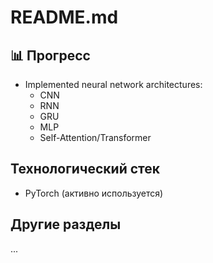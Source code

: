 # README.md

## 📊 Прогресс

- Implemented neural network architectures:
  - CNN
  - RNN
  - GRU
  - MLP
  - Self-Attention/Transformer

## Технологический стек

- PyTorch (активно используется)

## Другие разделы

...